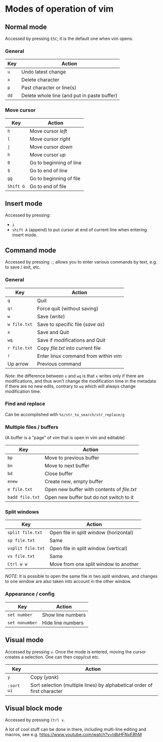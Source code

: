 # Modes of operation of vim

## Normal mode

Accessed by pressing `ESC`;
it is the default one when vim opens.

### General

| Key | Action |
| -------- | ----------- |
| `u` | Undo latest change |
| `x` | Delete character |
| `p` | Past character or line(s) |
| `dd` | Delete whole line (and put in paste buffer) |


### Move cursor

| Key | Action |
| -------- | ----------- |
| `h` | Move cursor *left* |
| `l` | Move cursor *right* |
| `j` | Move cursor *down* |
| `h` | Move cursor *up* |
| `0` | Go to beginning of line |
| `$` | Go to end of line |
| `gg` | Go to beginning of file |
| `Shift G` | Go to end of file |


## Insert mode

Accessed by pressing:
- `i`
- `shift A` (append) to put cursor at end of current line when entering insert mode.

## Command mode

Accessed by pressing `:`;
allows you to enter various commands by text, e.g. to save / exit, etc.

### General

| Key | Action |
| -------- | ----------- |
| `q` | Quit |
| `q!`| Force quit (without saving) |
| `w` | Save (*write*) |
| `w file.txt` | Save to specific file (*save as*) |
| `x` | Save and Quit |
| `wq`| Save if modifications and Quit |
| `r file.txt`| Copy *file.txt* into current file |
| `!`| Enter linux command from within vim|
| Up arrow | Previous command |

*Note*: the difference between `x` and `wq` is that `x` writes only if there are modifications, and thus won't change the modification time in the metadata if there are no new edits, contrary to `wq` which will always change modification time.

### Find and replace

Can be accomplished with `%s/str_to_search/str_replace/g`


### Multiple files / buffers

(A buffer is a "page" of *vim* that is open in vim and editable)

| Key | Action |
| -------- | ----------- |
| `bp` | Move to previous buffer |
| `bn` | Move to next buffer |
| `bd` | Close buffer |
| `enew` | Create new, empty buffer |
| `e file.txt` | Open new buffer with contents of *file.txt* |
| `badd file.txt` | Open new buffer but do not switch to it |


### Split windows

| Key | Action |
| -------- | ----------- |
| `split file.txt` | Open file in split window (horizontal) |
| `sp file.txt` | Same |
| `vsplit file.txt` | Open file in split window (vertical) |
| `vs file.txt` | Same |
| `Ctrl w w`| Move from one split window to another |


*NOTE*: It is possible to open the same file in two split windows, and changes to one window are also taken into account in the other window.


### Appearance / config

| Key | Action |
| -------- | ----------- |
| `set number` | Show line numbers |
| `set nonumber` | Hide line numbers |

## Visual mode

Accessed by pressing `v`.
Once the mode is entered, moving the cursor creates a selection.
One can then copy/cut etc.

| Key | Action |
| -------- | ----------- |
| `y` | Copy (*yank*) |
| `:sort ui` | Sort selection (multiple lines) by alphabetical order of first character |


## Visual block mode

Accessed by pressing `Ctrl v`.

A lot of cool stuff can be done in there, including multi-line editing and macros, see e.g.
https://www.youtube.com/watch?v=tdbHFNxEBhM
